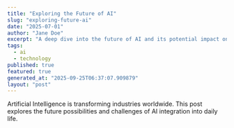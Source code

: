 ```yaml
---
title: "Exploring the Future of AI"
slug: "exploring-future-ai"
date: "2025-07-01"
author: "Jane Doe"
excerpt: "A deep dive into the future of AI and its potential impact on various sectors."
tags:
  - ai
  - technology
published: true
featured: true
generated_at: "2025-09-25T06:37:07.909879"
layout: "post"
---
```


Artificial Intelligence is transforming industries worldwide. This post explores the future possibilities and challenges of AI integration into daily life.